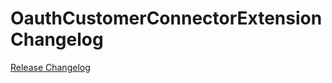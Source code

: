 # OauthCustomerConnectorExtension Changelog

[Release Changelog](https://github.com/spryker/oauth-customer-connector-extension/releases)
